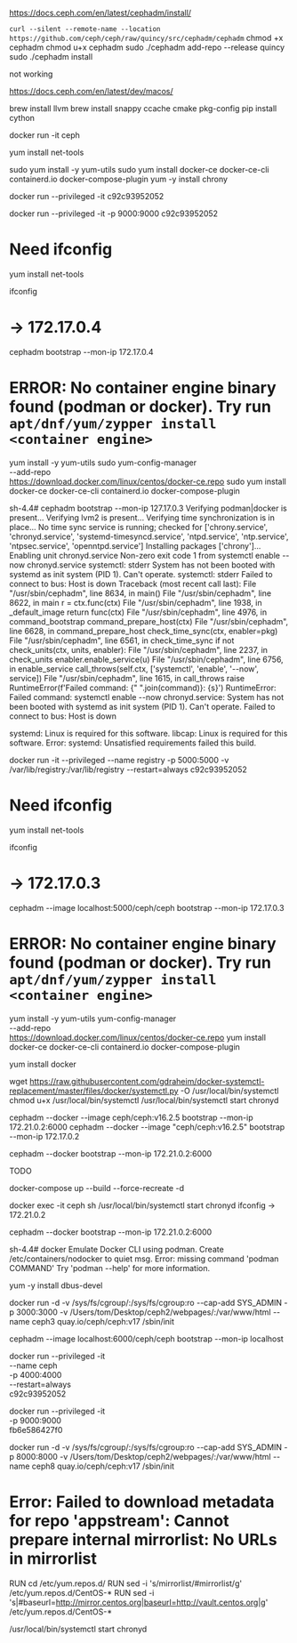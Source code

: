 
https://docs.ceph.com/en/latest/cephadm/install/

`curl --silent --remote-name --location https://github.com/ceph/ceph/raw/quincy/src/cephadm/cephadm`
chmod +x cephadm
chmod u+x cephadm 
sudo ./cephadm add-repo --release quincy
sudo ./cephadm install

not working 



https://docs.ceph.com/en/latest/dev/macos/

brew install llvm
brew install snappy ccache cmake pkg-config
pip install cython






docker run -it ceph

yum install net-tools


sudo yum install -y yum-utils
sudo yum install docker-ce docker-ce-cli containerd.io docker-compose-plugin
yum -y install chrony






docker run --privileged -it c92c93952052 


docker run --privileged -it -p 9000:9000 c92c93952052


# Need ifconfig
yum install net-tools

ifconfig 
# -> 172.17.0.4


cephadm bootstrap --mon-ip 172.17.0.4


# ERROR: No container engine binary found (podman or docker). Try run `apt/dnf/yum/zypper install <container engine>`
yum install -y yum-utils
sudo yum-config-manager \
    --add-repo \
    https://download.docker.com/linux/centos/docker-ce.repo
 sudo yum install docker-ce docker-ce-cli containerd.io docker-compose-plugin





sh-4.4# cephadm bootstrap --mon-ip 127.17.0.3
Verifying podman|docker is present...
Verifying lvm2 is present...
Verifying time synchronization is in place...
No time sync service is running; checked for ['chrony.service', 'chronyd.service', 'systemd-timesyncd.service', 'ntpd.service', 'ntp.service', 'ntpsec.service', 'openntpd.service']
Installing packages ['chrony']...
Enabling unit chronyd.service
Non-zero exit code 1 from systemctl enable --now chronyd.service
systemctl: stderr System has not been booted with systemd as init system (PID 1). Can't operate.
systemctl: stderr Failed to connect to bus: Host is down
Traceback (most recent call last):
  File "/usr/sbin/cephadm", line 8634, in <module>
    main()
  File "/usr/sbin/cephadm", line 8622, in main
    r = ctx.func(ctx)
  File "/usr/sbin/cephadm", line 1938, in _default_image
    return func(ctx)
  File "/usr/sbin/cephadm", line 4976, in command_bootstrap
    command_prepare_host(ctx)
  File "/usr/sbin/cephadm", line 6628, in command_prepare_host
    check_time_sync(ctx, enabler=pkg)
  File "/usr/sbin/cephadm", line 6561, in check_time_sync
    if not check_units(ctx, units, enabler):
  File "/usr/sbin/cephadm", line 2237, in check_units
    enabler.enable_service(u)
  File "/usr/sbin/cephadm", line 6756, in enable_service
    call_throws(self.ctx, ['systemctl', 'enable', '--now', service])
  File "/usr/sbin/cephadm", line 1615, in call_throws
    raise RuntimeError(f'Failed command: {" ".join(command)}: {s}')
RuntimeError: Failed command: systemctl enable --now chronyd.service: System has not been booted with systemd as init system (PID 1). Can't operate.
Failed to connect to bus: Host is down




systemd: Linux is required for this software.
libcap: Linux is required for this software.
Error: systemd: Unsatisfied requirements failed this build.






docker run -it --privileged --name registry -p 5000:5000 -v /var/lib/registry:/var/lib/registry --restart=always c92c93952052

# Need ifconfig
yum install net-tools

ifconfig 
# -> 172.17.0.3


cephadm --image localhost:5000/ceph/ceph bootstrap --mon-ip 172.17.0.3

# ERROR: No container engine binary found (podman or docker). Try run `apt/dnf/yum/zypper install <container engine>`
yum install -y yum-utils
yum-config-manager \
    --add-repo \
    https://download.docker.com/linux/centos/docker-ce.repo
yum install docker-ce docker-ce-cli containerd.io docker-compose-plugin


yum install docker

wget https://raw.githubusercontent.com/gdraheim/docker-systemctl-replacement/master/files/docker/systemctl.py -O /usr/local/bin/systemctl
chmod u+x /usr/local/bin/systemctl
/usr/local/bin/systemctl start chronyd





cephadm --docker --image ceph/ceph:v16.2.5 bootstrap --mon-ip 172.21.0.2:6000
cephadm --docker --image "ceph/ceph:v16.2.5" bootstrap --mon-ip 172.17.0.2

cephadm --docker bootstrap --mon-ip 172.21.0.2:6000





TODO 

docker-compose up --build --force-recreate -d

docker exec -it ceph sh
/usr/local/bin/systemctl start chronyd
ifconfig -> 172.21.0.2

cephadm --docker bootstrap --mon-ip 172.21.0.2:6000





sh-4.4# docker
Emulate Docker CLI using podman. Create /etc/containers/nodocker to quiet msg.
Error: missing command 'podman COMMAND'
Try 'podman --help' for more information.






yum -y install dbus-devel



docker run -d -v /sys/fs/cgroup/:/sys/fs/cgroup:ro --cap-add SYS_ADMIN -p 3000:3000 -v /Users/tom/Desktop/ceph2/webpages/:/var/www/html --name ceph3 quay.io/ceph/ceph:v17 /sbin/init

cephadm --image localhost:6000/ceph/ceph bootstrap --mon-ip localhost



docker run --privileged -it\
  --name ceph\
  -p 4000:4000\
  --restart=always\
  c92c93952052
  
docker run --privileged -it\
  -p 9000:9000\
  fb6e586427f0

docker run -d -v /sys/fs/cgroup/:/sys/fs/cgroup:ro --cap-add SYS_ADMIN -p 8000:8000 -v /Users/tom/Desktop/ceph2/webpages/:/var/www/html --name ceph8 quay.io/ceph/ceph:v17 /sbin/init














# Error: Failed to download metadata for repo 'appstream': Cannot prepare internal mirrorlist: No URLs in mirrorlist
RUN cd /etc/yum.repos.d/
RUN sed -i 's/mirrorlist/#mirrorlist/g' /etc/yum.repos.d/CentOS-*
RUN sed -i 's|#baseurl=http://mirror.centos.org|baseurl=http://vault.centos.org|g' /etc/yum.repos.d/CentOS-*
















/usr/local/bin/systemctl start chronyd





